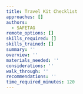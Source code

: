 ```yaml
---
title: Travel Kit Checklist
approaches: []
authors:
  - SAFETAG
remote_options: []
skills_required: []
skills_trained: []
summary: ''
overview: ''
materials_needed: ''
considerations: ''
walk_through: ''
recommendations: ''
time_required_minutes: 120
---
```


